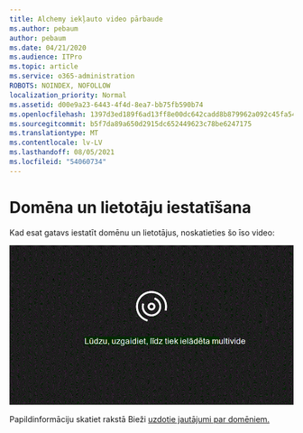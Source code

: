 ```yaml
---
title: Alchemy iekļauto video pārbaude
ms.author: pebaum
author: pebaum
ms.date: 04/21/2020
ms.audience: ITPro
ms.topic: article
ms.service: o365-administration
ROBOTS: NOINDEX, NOFOLLOW
localization_priority: Normal
ms.assetid: d00e9a23-6443-4f4d-8ea7-bb75fb590b74
ms.openlocfilehash: 1397d3ed189f6ad13ff8e00dc642cadd8b879962a092c45fa54b975888c03397
ms.sourcegitcommit: b5f7da89a650d2915dc652449623c78be6247175
ms.translationtype: MT
ms.contentlocale: lv-LV
ms.lasthandoff: 08/05/2021
ms.locfileid: "54060734"
---
```

# <a name="set-up-domain-and-users"></a>Domēna un lietotāju iestatīšana

Kad esat gatavs iestatīt domēnu un lietotājus, noskatieties šo īso video:
  
![Jūsu pārlūkprogramma neatbalsta video. Instalējiet Microsoft Silverlight, Adobe Flash Player vai Internet Explorer 9.](media/MSN_Video_Widget.gif)
  
Papildinformāciju skatiet rakstā Bieži [uzdotie jautājumi par domēniem.](https://docs.microsoft.com/microsoft-365/admin/setup/domains-faq)